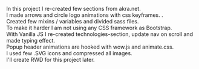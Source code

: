 In this project I re-created few sections from akra.net.<br>
I made arrows and circle logo animations with css keyframes. .<br>
Created few mixins / variables and divided sass files. <br>
To make it harder I am not using any CSS framework as Bootstrap. <br>
With Vanilla JS I re-created technologies-section, update nav on scroll and made typing effect.<br>
Popup header animations are hooked with wow.js and animate.css.<br>
I used few .SVG icons and compressed all images.<br>
I'll create RWD for this project later.<br>
